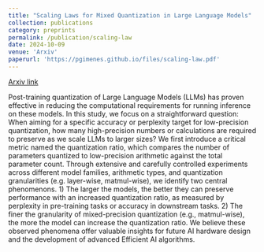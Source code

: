 ```yaml
---
title: "Scaling Laws for Mixed Quantization in Large Language Models"
collection: publications
category: preprints
permalink: /publication/scaling-law
date: 2024-10-09
venue: 'Arxiv'
paperurl: 'https://pgimenes.github.io/files/scaling-law.pdf'
---
```


[Arxiv link](https://arxiv.org/abs/2410.06722)

Post-training quantization of Large Language Models (LLMs) has proven effective in reducing the computational requirements for running inference on these models. In this study, we focus on a straightforward question: When aiming for a specific accuracy or perplexity target for low-precision quantization, how many high-precision numbers or calculations are required to preserve as we scale LLMs to larger sizes? We first introduce a critical metric named the quantization ratio, which compares the number of parameters quantized to low-precision arithmetic against the total parameter count. Through extensive and carefully controlled experiments across different model families, arithmetic types, and quantization granularities (e.g. layer-wise, matmul-wise), we identify two central phenomenons. 1) The larger the models, the better they can preserve performance with an increased quantization ratio, as measured by perplexity in pre-training tasks or accuracy in downstream tasks. 2) The finer the granularity of mixed-precision quantization (e.g., matmul-wise), the more the model can increase the quantization ratio. We believe these observed phenomena offer valuable insights for future AI hardware design and the development of advanced Efficient AI algorithms.